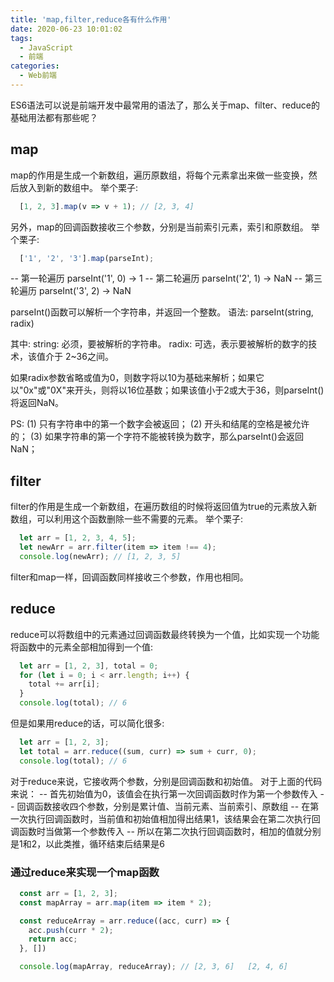 ```yaml
---
title: 'map,filter,reduce各有什么作用'
date: 2020-06-23 10:01:02
tags:
  - JavaScript
  - 前端
categories:
  - Web前端
---
```

ES6语法可以说是前端开发中最常用的语法了，那么关于map、filter、reduce的基础用法都有那些呢？

## map

map的作用是生成一个新数组，遍历原数组，将每个元素拿出来做一些变换，然后放入到新的数组中。
举个栗子:

```JavaScript
  [1, 2, 3].map(v => v + 1); // [2, 3, 4]
```

另外，map的回调函数接收三个参数，分别是当前索引元素，索引和原数组。
举个栗子:

```JavaScript
  ['1', '2', '3'].map(parseInt);
```
-- 第一轮遍历 parseInt('1', 0) -> 1
-- 第二轮遍历 parseInt('2', 1) -> NaN
-- 第三轮遍历 parseInt('3', 2) -> NaN

parseInt()函数可以解析一个字符串，并返回一个整数。
语法: parseInt(string, radix)

其中:
string: 必须，要被解析的字符串。
radix: 可选，表示要被解析的数字的技术，该值介于 2~36之间。

如果radix参数省略或值为0，则数字将以10为基础来解析；如果它以"0x"或"0X"来开头，则将以16位基数；如果该值小于2或大于36，则parseInt()将返回NaN。

PS: 
(1) 只有字符串中的第一个数字会被返回； 
(2) 开头和结尾的空格是被允许的；
(3) 如果字符串的第一个字符不能被转换为数字，那么parseInt()会返回NaN；

## filter

filter的作用是生成一个新数组，在遍历数组的时候将返回值为true的元素放入新数组，可以利用这个函数删除一些不需要的元素。
举个栗子:

```JavaScript
  let arr = [1, 2, 3, 4, 5];
  let newArr = arr.filter(item => item !== 4);
  console.log(newArr); // [1, 2, 3, 5]
```
filter和map一样，回调函数同样接收三个参数，作用也相同。

## reduce

reduce可以将数组中的元素通过回调函数最终转换为一个值，比如实现一个功能将函数中的元素全部相加得到一个值:

```JavaScript
  let arr = [1, 2, 3], total = 0;
  for (let i = 0; i < arr.length; i++) {
    total += arr[i];
  }
  console.log(total); // 6
```
但是如果用reduce的话，可以简化很多:

```JavaScript
  let arr = [1, 2, 3];
  let total = arr.reduce((sum, curr) => sum + curr, 0);
  console.log(total); // 6
```
对于reduce来说，它接收两个参数，分别是回调函数和初始值。
对于上面的代码来说：
-- 首先初始值为0，该值会在执行第一次回调函数时作为第一个参数传入
-- 回调函数接收四个参数，分别是累计值、当前元素、当前索引、原数组
-- 在第一次执行回调函数时，当前值和初始值相加得出结果1，该结果会在第二次执行回调函数时当做第一个参数传入
-- 所以在第二次执行回调函数时，相加的值就分别是1和2，以此类推，循环结束后结果是6

### 通过reduce来实现一个map函数
```JavaScript
  const arr = [1, 2, 3];
  const mapArray = arr.map(item => item * 2);

  const reduceArray = arr.reduce((acc, curr) => {
    acc.push(curr * 2);
    return acc;
  }, [])

  console.log(mapArray, reduceArray); // [2, 3, 6]   [2, 4, 6]
```